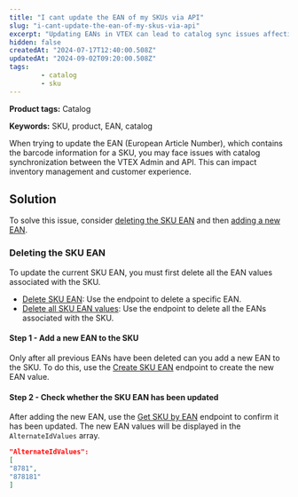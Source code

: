 ```yaml
---
title: "I cant update the EAN of my SKUs via API"
slug: "i-cant-update-the-ean-of-my-skus-via-api"
excerpt: "Updating EANs in VTEX can lead to catalog sync issues affecting inventory."
hidden: false
createdAt: "2024-07-17T12:40:00.508Z"
updatedAt: "2024-09-02T09:20:00.508Z"
tags:
        - catalog
        - sku
---
```


**Product tags:** Catalog

**Keywords:** SKU, product, EAN, catalog

When trying to update the EAN (European Article Number), which contains the barcode information for a SKU, you may face issues with catalog synchronization between the VTEX Admin and API. This can impact inventory management and customer experience.

## Solution

To solve this issue, consider [deleting the SKU EAN](#deleting-the-sku-ean) and then [adding a new EAN](#step-1---add-a-new-ean-to-the-sku).

### Deleting the SKU EAN

To update the current SKU EAN, you must first delete all the EAN values associated with the SKU.

- [Delete SKU EAN](https://developers.vtex.com/docs/api-reference/catalog-api#delete-/api/catalog/pvt/stockkeepingunit/-skuId-/ean/-ean-): Use the endpoint to delete a specific EAN.
- [Delete all SKU EAN values](https://developers.vtex.com/docs/api-reference/catalog-api#delete-/api/catalog/pvt/stockkeepingunit/-skuId-/ean): Use the endpoint to delete all the EANs associated with the SKU.

#### Step 1 - Add a new EAN to the SKU

Only after all previous EANs have been deleted can you add a new EAN to the SKU. To do this, use the [Create SKU EAN](https://developers.vtex.com/docs/api-reference/catalog-api#post-/api/catalog/pvt/stockkeepingunit/-skuId-/ean/-ean-) endpoint to create the new EAN value.

#### Step 2 - Check whether the SKU EAN has been updated

After adding the new EAN, use the [Get SKU by EAN](https://developers.vtex.com/docs/api-reference/catalog-api#get-/api/catalog_system/pvt/sku/stockkeepingunitbyean/-ean-) endpoint to confirm it has been updated. The new EAN values will be displayed in the `AlternateIdValues` array.

```json
"AlternateIdValues":
[
"8781",
"878181"
]
```

